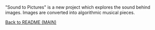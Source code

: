 "Sound to Pictures" is a new project which explores the sound behind images. Images are converted into algorithmic musical pieces.

[Back to README (MAIN)](https://github.com/LMihel/LMihelac)
